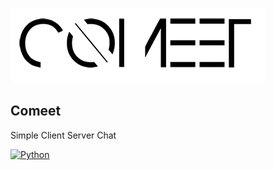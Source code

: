 ![Comeet](./docs/comeet_logo.png)

## Comeet
Simple Client Server Chat

[![Python](https://img.shields.io/badge/Python-2.7-E60202.svg?style=flat-square)](https://www.python.org)
